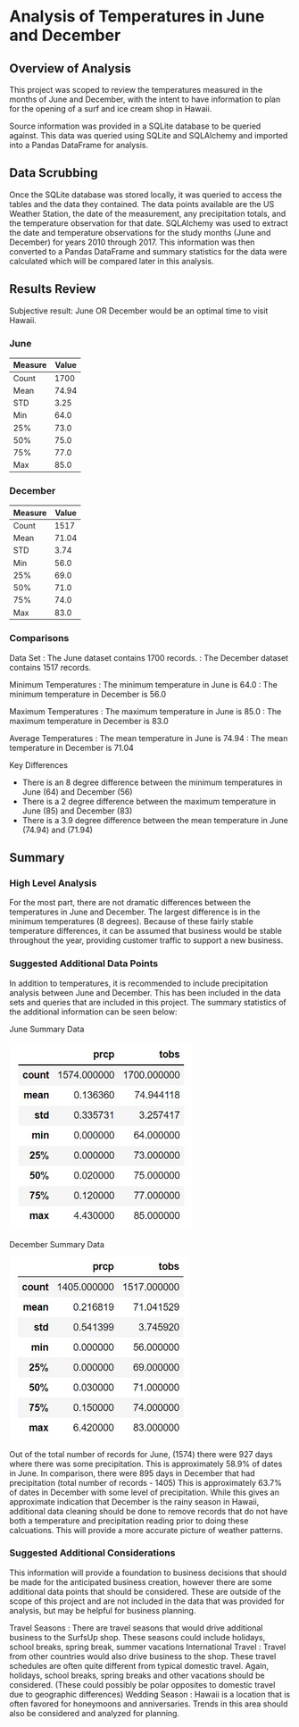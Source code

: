 # Analysis of Temperatures in June and December 
## Overview of Analysis
This project was scoped to review the temperatures measured in the months of June and December, with the intent to have information to plan for the opening of a surf and ice cream shop in Hawaii.  

Source information was provided in a SQLite database to be queried against.  This data was queried using SQLite and SQLAlchemy and imported into a Pandas DataFrame for analysis.  

## Data Scrubbing 
Once the SQLite database was stored locally, it was queried to access the tables and the data they contained.  The data points available are the US Weather Station, the date of the measurement, any precipitation totals, and the temperature observation for that date.    SQLAlchemy was used to extract the date and temperature observations for the study  months (June and December) for years 2010 through 2017.  This information was then converted to a Pandas DataFrame and summary statistics for the data were calculated which will be compared later in this analysis. 

## Results Review
Subjective result: June OR December would be an optimal time to visit Hawaii.  
 
### June 
|Measure|Value|
|---|---|
|Count|1700|
|Mean|74.94|
|STD|3.25|
|Min|64.0|
|25%|73.0|
|50%|75.0|
|75%|77.0|
|Max|85.0|

### December 
|Measure|Value|
|---|---|
|Count|1517|
|Mean|71.04|
|STD|3.74|
|Min|56.0|
|25%|69.0|
|50%|71.0|
|75%|74.0|
|Max|83.0|

### Comparisons 
Data Set 
: The June dataset contains 1700 records.
: The December dataset contains 1517 records. 

Minimum Temperatures
: The minimum temperature in June is 64.0
: The minimum temperature in December is 56.0 

Maximum Temperatures
: The maximum temperature in June is 85.0 
: The maximum temperature in December is 83.0 

Average Temperatures
: The mean temperature in June is 74.94
: The mean temperature in December is 71.04

Key Differences
-  There is an 8 degree difference between the minimum temperatures in June (64) and December (56)
- There is a 2 degree difference between the maximum temperature in June (85) and December (83)
-  There is a 3.9 degree difference between the mean temperature in June (74.94) and (71.94) 

## Summary 
### High Level Analysis 
For the most part, there are not dramatic differences between the temperatures in June and December.  The largest difference is in the minimum temperatures (8 degrees).  Because of these fairly stable temperature differences, it can be assumed that business would be stable throughout the year, providing customer traffic to support a new business.  

### Suggested Additional Data Points 
In addition to temperatures, it is recommended to include precipitation analysis between June and December.  This has been included in the data sets and queries that are included in this project.  The summary statistics of the additional information can be seen below: 

June Summary Data 

![June Results](https://github.com/klbrabec/surfs_up_challenge/blob/bc28846d89eee2218e8c742c639dd0ea5323ee3c/june_precip_results.JPG)


December Summary Data

![December Results](https://github.com/klbrabec/surfs_up_challenge/blob/bc28846d89eee2218e8c742c639dd0ea5323ee3c/december_precip_results.JPG)

Out of the total number of records for June, (1574) there were 927 days where there was some precipitation. This is approximately 58.9% of dates in June.  In comparison, there were 895 days in December that had precipitation (total number of records - 1405) This is approximately 63.7% of dates in December with some level of precipitation.  While this gives an approximate indication that December is the rainy season in Hawaii, additional data cleaning should be done to remove records that do not have both a temperature and precipitation reading prior to doing these calcuations.  This will provide a more accurate picture of weather patterns. 

### Suggested Additional Considerations 
This information will provide a foundation to business decisions that should be made for the anticipated business creation, however there are some additional data points that should be considered.  These are outside of the scope of this project and are not included in the data that was provided for analysis, but may be helpful for business planning. 

Travel Seasons 
: There are travel seasons that would drive additional business to the SurfsUp shop.  These seasons could include holidays, school breaks, spring break, summer vacations
International Travel 
: Travel from other countries would also drive business to the shop.  These travel schedules are often quite different from typical domestic travel.  Again, holidays, school breaks, spring breaks and other vacations should be considered.  (These could possibly be polar opposites to domestic travel due to geographic differences)
Wedding Season
: Hawaii is a location that is often favored for honeymoons and anniversaries.  Trends in this area should also be considered and analyzed for planning. 


